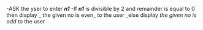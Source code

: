 -ASK the yser to enter **_n1_**
-If **_n1_** is divisible by 2 and remainder is equal to 0 then
    display _ the given no is even_ to the user 
_else display _the given no is odd_ to the user
